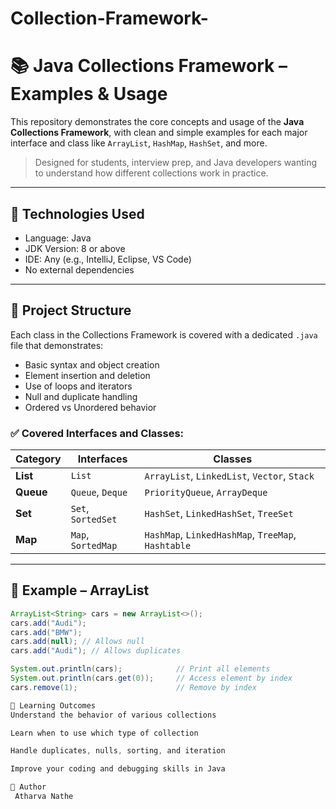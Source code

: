 # Collection-Framework-

# 📚 Java Collections Framework – Examples & Usage

This repository demonstrates the core concepts and usage of the **Java Collections Framework**, with clean and simple examples for each major interface and class like `ArrayList`, `HashMap`, `HashSet`, and more.

> Designed for students, interview prep, and Java developers wanting to understand how different collections work in practice.

---

## 🔧 Technologies Used

- Language: Java
- JDK Version: 8 or above
- IDE: Any (e.g., IntelliJ, Eclipse, VS Code)
- No external dependencies

---

## 📁 Project Structure

Each class in the Collections Framework is covered with a dedicated `.java` file that demonstrates:
- Basic syntax and object creation
- Element insertion and deletion
- Use of loops and iterators
- Null and duplicate handling
- Ordered vs Unordered behavior

### ✅ Covered Interfaces and Classes:

| Category     | Interfaces     | Classes |
|--------------|----------------|---------|
| **List**     | `List`         | `ArrayList`, `LinkedList`, `Vector`, `Stack` |
| **Queue**    | `Queue`, `Deque` | `PriorityQueue`, `ArrayDeque` |
| **Set**      | `Set`, `SortedSet` | `HashSet`, `LinkedHashSet`, `TreeSet` |
| **Map**      | `Map`, `SortedMap` | `HashMap`, `LinkedHashMap`, `TreeMap`, `Hashtable` |

---

## 📘 Example – ArrayList

```java
ArrayList<String> cars = new ArrayList<>();
cars.add("Audi");
cars.add("BMW");
cars.add(null); // Allows null
cars.add("Audi"); // Allows duplicates

System.out.println(cars);            // Print all elements
System.out.println(cars.get(0));     // Access element by index
cars.remove(1);                      // Remove by index

🎯 Learning Outcomes
Understand the behavior of various collections

Learn when to use which type of collection

Handle duplicates, nulls, sorting, and iteration

Improve your coding and debugging skills in Java

🧠 Author
 Atharva Nathe
